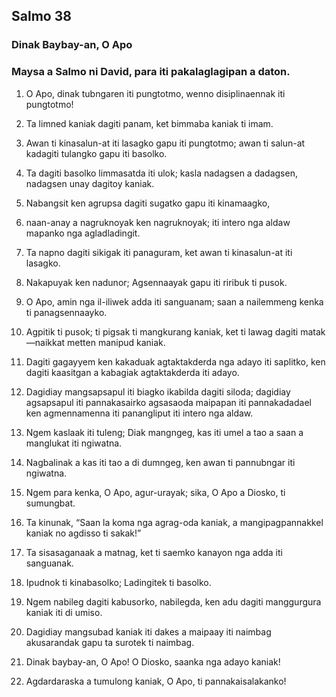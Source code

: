 Salmo 38
--------

### Dinak Baybay-an, O Apo

### Maysa a Salmo ni David, para iti pakalaglagipan a daton.

1. O Apo, dinak tubngaren iti pungtotmo, wenno disiplinaennak iti pungtotmo!
2. Ta limned kaniak dagiti panam, ket bimmaba kaniak ti imam.

3. Awan ti kinasalun-at iti lasagko
   gapu iti pungtotmo; awan ti salun-at kadagiti tulangko
   gapu iti basolko.
4. Ta dagiti basolko limmasatda iti ulok;
   kasla nadagsen a dadagsen, nadagsen unay dagitoy kaniak.

5. Nabangsit ken agrupsa dagiti sugatko
   gapu iti kinamaagko,
6. naan-anay a nagruknoyak ken nagruknoyak;
   iti intero nga aldaw mapanko nga agladladingit.
7. Ta napno dagiti sikigak iti panaguram, ket awan ti kinasalun-at iti lasagko.
8. Nakapuyak ken nadunor;
   Agsennaayak gapu iti riribuk ti pusok.

9. O Apo, amin nga il-iliwek adda iti sanguanam;
   saan a nailemmeng kenka ti panagsennaayko.
10. Agpitik ti pusok; ti pigsak ti mangkurang kaniak, ket ti lawag dagiti matak—naikkat metten manipud kaniak.
11. Dagiti gagayyem ken kakaduak agtaktakderda nga adayo iti saplitko, ken dagiti kaasitgan a kabagiak agtaktakderda iti adayo.

12. Dagidiay mangsapsapul iti biagko ikabilda dagiti siloda;
    dagidiay agsapsapul iti pannakasairko agsasaoda maipapan iti pannakadadael ken agmennamenna iti panangliput iti intero nga aldaw.

13. Ngem kaslaak iti tuleng; Diak mangngeg, kas iti umel a tao a saan a manglukat iti ngiwatna.
14. Nagbalinak a kas iti tao a di dumngeg, ken awan ti pannubngar iti ngiwatna.

15. Ngem para kenka, O Apo, agur-urayak;
    sika, O Apo a Diosko, ti sumungbat.
16. Ta kinunak, “Saan la koma nga agrag-oda kaniak, a mangipagpannakkel kaniak no agdisso ti sakak!”

17. Ta sisasaganaak a matnag, ket ti saemko kanayon nga adda iti sanguanak.
18. Ipudnok ti kinabasolko;
    Ladingitek ti basolko.
19. Ngem nabileg dagiti kabusorko, nabilegda, ken adu dagiti manggurgura kaniak iti di umiso.
20. Dagidiay mangsubad kaniak iti dakes a maipaay iti naimbag
    akusarandak gapu ta surotek ti naimbag.

21. Dinak baybay-an, O Apo!
    O Diosko, saanka nga adayo kaniak!
22. Agdardaraska a tumulong kaniak, O Apo, ti pannakaisalakanko!